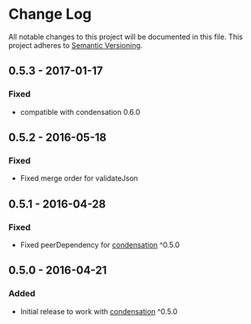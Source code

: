 # Change Log
All notable changes to this project will be documented in this file.
This project adheres to [Semantic Versioning](http://semver.org/).

## 0.5.3 - 2017-01-17
### Fixed
- compatible with condensation 0.6.0

## 0.5.2 - 2016-05-18
### Fixed
- Fixed merge order for validateJson

## 0.5.1 - 2016-04-28
### Fixed
- Fixed peerDependency for [condensation][condensation-url] ^0.5.0

## 0.5.0 - 2016-04-21
### Added
- Initial release to work with [condensation][condensation-url] ^0.5.0


[condensation-url]: https://github.com/SungardAS/condensation
